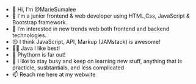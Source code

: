 - 👋 Hi, I’m @MarieSumalee
- 🌱 I'm a junior frontend & web developer using HTML,Css, JavaScript & Bootstrap framework.
- 👀 I’m interested in new trends web both frontend and backend technologies. 
- 😍 I think JavaScript, API, Markup (JAMstack) is awesome!
- 👍🏼 Java I like best!
- 🥇 Phythorn is far out!
- 🧢  I like to stay busy and keep on learning new stuff, anything that is practicle, susbtantials, and less complicated 
- 📫 Reach me here at my webwite
<!---
MarieSumalee/MarieSumalee is a ✨ special ✨ repository because its `README.md` (this file) appears on your GitHub profile.
You can click the Preview link to take a look at your changes.
--->
